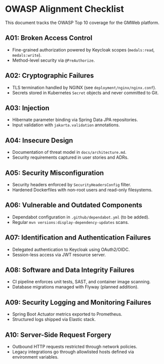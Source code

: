 # OWASP Alignment Checklist

This document tracks the OWASP Top 10 coverage for the GMWeb platform.

## A01: Broken Access Control
- Fine-grained authorization powered by Keycloak scopes (`medals:read`, `medals:write`).
- Method-level security via `@PreAuthorize`.

## A02: Cryptographic Failures
- TLS termination handled by NGINX (see `deployment/nginx/nginx.conf`).
- Secrets stored in Kubernetes `Secret` objects and never committed to Git.

## A03: Injection
- Hibernate parameter binding via Spring Data JPA repositories.
- Input validation with `jakarta.validation` annotations.

## A04: Insecure Design
- Documentation of threat model in `docs/architecture.md`.
- Security requirements captured in user stories and ADRs.

## A05: Security Misconfiguration
- Security headers enforced by `SecurityHeadersConfig` filter.
- Hardened Dockerfiles with non-root users and read-only filesystems.

## A06: Vulnerable and Outdated Components
- Dependabot configuration in `.github/dependabot.yml` (to be added).
- Regular `mvn versions:display-dependency-updates` scans.

## A07: Identification and Authentication Failures
- Delegated authentication to Keycloak using OAuth2/OIDC.
- Session-less access via JWT resource server.

## A08: Software and Data Integrity Failures
- CI pipeline enforces unit tests, SAST, and container image scanning.
- Database migrations managed with Flyway (planned addition).

## A09: Security Logging and Monitoring Failures
- Spring Boot Actuator metrics exported to Prometheus.
- Structured logs shipped via Elastic stack.

## A10: Server-Side Request Forgery
- Outbound HTTP requests restricted through network policies.
- Legacy integrations go through allowlisted hosts defined via environment variables.
